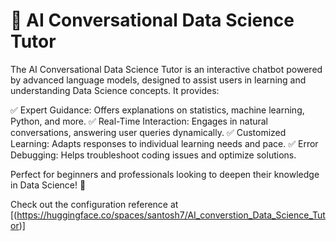 # 🤖 AI Conversational Data Science Tutor

The AI Conversational Data Science Tutor is an interactive chatbot powered by advanced language models, designed to assist users in learning and understanding Data Science concepts. It provides:

✅ Expert Guidance: Offers explanations on statistics, machine learning, Python, and more.
✅ Real-Time Interaction: Engages in natural conversations, answering user queries dynamically.
✅ Customized Learning: Adapts responses to individual learning needs and pace.
✅ Error Debugging: Helps troubleshoot coding issues and optimize solutions.

Perfect for beginners and professionals looking to deepen their knowledge in Data Science! 🚀

Check out the configuration reference at [(https://huggingface.co/spaces/santosh7/AI_converstion_Data_Science_Tutor)]
